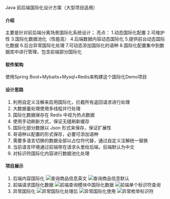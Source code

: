 Java 前后端国际化设计方案（大型项目适用）

#### 介绍
主要是针对前后端分离场景国际化系统设计；
亮点：
1.动态国际化配置
2.可维护性
3.国际化数据池化（性能高）
4.后端数据内容动态国际化
5.提供前台动态国际化数据
6.后台异常国际化处理
7.可动态添加国际化的语种
8.国际化配置集中到数据库中进行管理，包含前端部分国际化

#### 软件架构
使用Spring Boot+Mybaits+Mysql+Redis来构建这个国际化Demo项目


#### 设计思路

1. 利用自定义注解来启用国际化，拦截所有返回请求进行处理
2. 大数据量处理使用多线程并行处理
3. 国际化数据保存在 Redis 中视为热点数据
4. 使用手动刷新方式，保证无缝刷新缓存
5. 国际化部分数据以 Json 形式来保存，保证扩展性
6. 哥语种以配置的形式保存，必要可添加语种
7. 需要多语言切换的数据全部以占位符代替，通过自定义注解统一替换
8. 当前语言环境通过前端带在请求头里给后端，后端默认为中文
9. 对标识符国际化内容进行数据池化处理

#### 项目展示

1.  后端内容国际化
![查询商品信息英文](https://images.gitee.com/uploads/images/2021/1121/205206_1ff9b8cb_5562811.png "屏幕截图.png")
![查询商品信息默认](https://images.gitee.com/uploads/images/2021/1121/205250_5af804ab_5562811.png "屏幕截图.png")
2.  前端请求国际化数据
![前端查询模块中国际化数据](https://images.gitee.com/uploads/images/2021/1121/205527_cbf44ffa_5562811.png "屏幕截图.png")
![前端单个标识符查询](https://images.gitee.com/uploads/images/2021/1121/205743_0a6d9689_5562811.png "屏幕截图.png")
3.  异常国际化
![异常国际化处理后](https://images.gitee.com/uploads/images/2021/1121/210203_6530b100_5562811.png "屏幕截图.png")
![异常国际化使用](https://images.gitee.com/uploads/images/2021/1121/210055_657f2e53_5562811.png "屏幕截图.png")
![异常枚举标识符](https://images.gitee.com/uploads/images/2021/1121/210255_3c0d1a71_5562811.png "屏幕截图.png")

